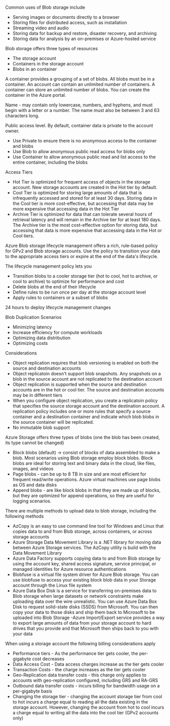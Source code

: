 Common uses of Blob storage include
- Serving images or documents directly to a browser
- Storing files for distributed access, such as installation
- Streaming video and audio
- Storing data for backup and restore, disaster recovery, and archiving
- Storing data for analysis by an on-premises or Azure-hosted service

Blob storage offers three types of resources 
- The storage account
- Containers in the storage account
- Blobs in an container

A container provides a grouping of a set of blobs.  All blobs must be in a container.  An account can contain an unlimited number of containers.  A container can store an unlimited number of blobs.  You can create the container in the Azure portal.

Name - may contain only lowercase, numbers, and hyphens, and must begin with a letter or a number.  The name must also be between 3 and 63 characters long.

Public access level.  By default, container data is private to the account owner.
- Use Private to ensure there is no anonymous access to the container and blobs
- Use Blob to allow anonymous public read access for blobs only
- Use Container to allow anonymous public read and list access to the entire container, including the blobs

Access Tiers
- Hot Tier is optimized for frequent access of objects in the storage account.  New storage accounts are created in the Hot tier by default.
- Cool Tier is optimized for storing large amounts of data that is infrequently accessed and stored for at least 30 days.  Storing data in the Cool tier is more cost-effective, but accessing that data may be more expensive that accessing data in the Hot Tier
- Archive Tier is optimized for data that can tolerate several hours of retrieval latency and will remain in the Archive tier for at least 180 days.  The Archive tier is the most cost-effective option for storing data, but accessing that data is more expensive that accessing data in the Hot or Cool tiers.

Azure Blob storage lifecycle management offers a rich, rule-based policy for GPv2 and Blob storage accounts.  Use the policy to transition your data to the appropriate access tiers or expire at the end of the data's lifecycle.

The lifecycle management policy lets you
- Transition blobs to a cooler storage tier (hot to cool, hot to archive, or cool to archive) to optimize for performance and cost
- Delete blobs at the end of their lifecycle
- Define rules to be run once per day at the storage account level
- Apply rules to containers or a subset of blobs

24 hours to deploy lifecycle management changes

Blob Duplication Scenarios
- Minimizing latency
- Increase efficiency for compute workloads
- Optimizing data distribution
- Optimizing costs

Considerations
- Object replication requires that blob versioning is enabled on both the source and destination accounts
- Object replicatoin doesn't support blob snapshots.  Any snapshots on a blob in the source account are not replicated to the destination account
- Object replication is supported when the source and destination accounts are in the hot or cool tier.  The source and destination accounts may be in different tiers
- When you configure object replication, you create a replicatoin policy that specifies the source storage account and the destination account.  A replication policy includes one or more rules that specify a source container and a destination container and indicate which blob blobs in the source container will be replicated.
- No immutable blob support

Azure Storage offers three types of blobs (one the blob has been created, its type cannot be changed)
- Block blobs (default) -> consist of blocks of data assembled to make a blob.  Most scenarios using Blob storage employ block blobs.  Block blobs are ideal for storing text and binary data in the cloud, like files, images, and videos
- Page blobs - can be up to 8 TB in size and are most efficient for frequent read/write operations. Azure virtual machines use page blobs as OS and data disks
- Append blobs - are like block blobs in that they are made up of blocks, but they are optimized for append operations, so they are useful for logging scenarios.

There are multiple methods to upload data to blob storage, including the following methods
- AzCopy is an easy to use command line tool for Windows and Linux that copies data to and from Blob storage, across containers, or across storage accounts
- Azure Storage Data Movement Library is a .NET library for moving data between Azure Storage services.  The AzCopy utility is build with the Data Movement Library
- Azure Data Factory supports copying data to and from Blob storage by using the account key, shared access signature, service principal, or managed identities for Azure resource authentications
- Blobfuse is a virtual file system driver for Azure Blob storage. You can use blobfuse to access your existing block blob data in your Storage account through the Linux file system
- Azure Data Box Disk is a service for transferring on-premises data to Blob storage when large datasets or network constraints make uploading data over the wire unrealistic.  You can use Azure Data Box Disk to request solid-state disks (SSDS) from Microsoft.  You can then copy your data to those disks and ship them back to Microsoft to be uploaded into Blob Storage
-Azure Import/Export service provides a way to export large amounts of data from your storage account to hard drives that you provide and that Microsoft then ships back to you with your data

When using a storage account the following billing considerations apply
- Performance tiers - As the performance tier gets cooler, the per-gigabyte cost decreases
- Data Access Cost - Data access charges increase as the tier gets cooler
- Transaction Costs - the charge increases as the tier gets cooler
- Geo-Replication data transfer costs - this charge only applies to accounts with geo-replication configured, including GRS and RA-GRS
- Outbound data transfer costs - incurs billing for bandwidth usage on a per-gigabyte basis
- Changing the storage tier - changing the account storage tier from cool to hot incurs a charge equal to reading all the data existing in the storage account.  However, changing the account from hot to cool incurs a charge equal to writing all the data into the cool tier (GPv2 accounts only)